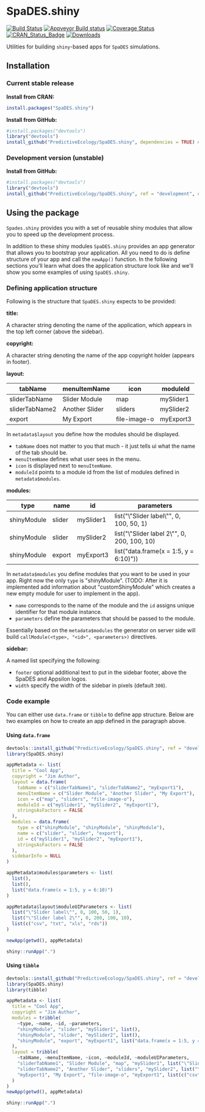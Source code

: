 # SpaDES.shiny

[![Build Status](https://travis-ci.org/PredictiveEcology/SpaDES.shiny.svg?branch=master)](https://travis-ci.org/PredictiveEcology/SpaDES.shiny)
[![Appveyor Build status](https://ci.appveyor.com/api/projects/status/2fxqhgk6miv2fytd/branch/master?svg=true)](https://ci.appveyor.com/project/achubaty/spades-shiny/branch/master)
[![Coverage Status](https://coveralls.io/repos/github/PredictiveEcology/SpaDES.shiny/badge.svg?branch=master)](https://coveralls.io/github/PredictiveEcology/SpaDES.shiny?branch=master)
[![CRAN_Status_Badge](http://www.r-pkg.org/badges/version/SpaDES.shiny)](https://cran.r-project.org/package=SpaDES.shiny)
[![Downloads](http://cranlogs.r-pkg.org/badges/grand-total/SpaDES.shiny)](https://cran.r-project.org/package=SpaDES.shiny)

Utilities for building `shiny`-based apps for `SpaDES` simulations.

## Installation

### Current stable release

**Install from CRAN:**

```r
install.packages("SpaDES.shiny")
```

**Install from GitHub:**

```r
#install.packages("devtools")
library("devtools")
install_github("PredictiveEcology/SpaDES.shiny", dependencies = TRUE) # stable
```

### Development version (unstable)

**Install from GitHub:**

```r
#install.packages("devtools")
library("devtools")
install_github("PredictiveEcology/SpaDES.shiny", ref = "development", dependencies = TRUE) # unstable
```

## Using the package

`Spades.shiny` provides you with a set of reusable shiny modules that allow you to speed up the development process.

In addition to these shiny modules `SpaDES.shiny` provides an app generator that allows you to bootstrap your application.
All you need to do is define structure of your app and call the `newApp()` function.
In the following sections you'll learn what does the application structure look like and we'll show you some examples of using `SpaDES.shiny`.

### Defining application structure

Following is the structure that `SpaDES.shiny` expects to be provided:

**title:**

A character string denoting the name of the application, which appears in the top left corner (above the sidebar).

**copyright:**

A character string denoting the name of the app copyright holder (appears in footer).

**layout:**

| tabName        | menuItemName   | icon         | moduleId  |
| -------------- | -------------- | ------------ | --------- |
| sliderTabName  | Slider Module  | map          | mySlider1 |
| sliderTabName2 | Another Slider | sliders      | mySlider2 |
| export         | My Export      | file-image-o | myExport3 |

In `metadata$layout` you define how the modules should be displayed.

- `tabName` does not matter to you that much - it just tells ui what the name of the tab should be.
- `menuItemName` defines what user sees in the menu.
- `icon` is displayed next to `menuItemName`.
- `moduleId` points to a module id from the list of modules defined in `metadata$modules`.

**modules:**

| type          | name          | id            | parameters                                    |
| ------------- | ------------- | ------------- | --------------------------------------------- |
| shinyModule   | slider        | mySlider1     | list("\\"Slider label\\"", 0, 100, 50, 1)     |
| shinyModule   | slider        | mySlider2     | list("\\"Slider label 2\\"", 0, 200, 100, 10) |
| shinyModule   | export        | myExport3     | list("data.frame(x = 1:5, y = 6:10)"))        |

In `metadata$modules` you define modules that you want to be used in your app.
Right now the only `type` is "shinyModule".
(TODO: After it is implemented add information about "customShinyModule" which creates a new empty module for user to implement in the app).
- `name` corresponds to the name of the module and the `id` assigns unique identifier for that module instance.
- `parameters` define the parameters that should be passed to the module.

Essentially based on the `metadata$modules` the generator on server side will build `callModule(<type>, "<id>", <parameters>)` directives.

**sidebar:**

A named list specifying the following:

- `footer` optional additional text to put in the sidebar footer, above the SpaDES and Appsilon logos.
- `width` specify the width of the sidebar in pixels (default `300`).

### Code example

You can either use `data.frame` or `tibble` to define app structure.
Below are two examples on how to create an app defined in the paragraph above.

#### Using `data.frame`

```r
devtools::install_github("PredictiveEcology/SpaDES.shiny", ref = "develop")
library(SpaDES.shiny)

appMetadata <- list(
  title = "Cool App",
  copyright = "Jim Author",
  layout = data.frame(
    tabName = c("sliderTabName1", "sliderTabName2", "myExport1"),
    menuItemName = c("Slider Module", "Another Slider", "My Export"),
    icon = c("map", "sliders", "file-image-o"),
    moduleId = c("mySlider1", "mySlider2", "myExport1"),
    stringsAsFactors = FALSE
  ),
  modules = data.frame(
    type = c("shinyModule", "shinyModule", "shinyModule"),
    name = c("slider", "slider", "export"),
    id = c("mySlider1", "mySlider2", "myExport1"),
    stringsAsFactors = FALSE
  ),
  sidebarInfo = NULL
)

appMetadata$modules$parameters <- list(
  list(),
  list(),
  list("data.frame(x = 1:5, y = 6:10)")
)

appMetadata$layout$moduleUIParameters <- list(
  list("\"Slider label\"", 0, 100, 50, 1),
  list("\"Slider label 2\"", 0, 200, 100, 10),
  list(c("csv", "txt", "xls", "rds"))
)

newApp(getwd(), appMetadata)

shiny::runApp(".")
```

#### Using `tibble`

```r
devtools::install_github("PredictiveEcology/SpaDES.shiny", ref = "develop")
library(SpaDES.shiny)
library(tibble)

appMetadata <- list(
  title = "Cool App",
  copyright = "Jim Author",
  modules = tribble(
    ~type, ~name, ~id, ~parameters,
    "shinyModule", "slider", "mySlider1", list(),
    "shinyModule", "slider", "mySlider2", list(),
    "shinyModule", "export", "myExport1", list("data.frame(x = 1:5, y = 6:10)")
  ),
  layout = tribble(
    ~tabName, ~menuItemName, ~icon, ~moduleId, ~moduleUIParameters,
    "sliderTabName1", "Slider Module", "map", "mySlider1", list("\"Slider label\"", 0, 100, 50, 1),
    "sliderTabName2", "Another Slider", "sliders", "mySlider2", list("\"Slider label 2\"", 0, 200, 100, 10),
    "myExport1", "My Export", "file-image-o", "myExport1", list(c("csv", "txt", "xls", "rds"))
  )
)
newApp(getwd(), appMetadata)

shiny::runApp(".")
```
